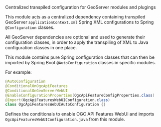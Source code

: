 Centralized transpiled configuration for GeoServer modules and plugings

This module acts as a centralized dependency containing transpiled GeoServer `applicationContext.xml` Spring XML
configurations to Spring `@Configuration` classes.

All GeoServer dependencies are optional and used to generate their configuration classes, in order
to apply the transpiling of XML to Java configuration classes in one place.

This module contains pure Spring configuration classes that can then be imported by
Spring Boot `@AutoConfiguration` classes in specific modules.

For example:

```java
@AutoConfiguration
@ConditionalOnOgcApiFeatures
@ConditionalOnGeoServerWebUI
@EnableConfigurationProperties(OgcApiFeatureConfigProperties.class)
@Import(OgcApiFeaturesWebUIConfiguration.class)
class OgcApiFeaturesWebUIAutoConfiguration {}
```

Defines the conditionals to enable OGC API Features WebUI and imports `OgcApiFeaturesWebUIConfiguration.java` from this module.